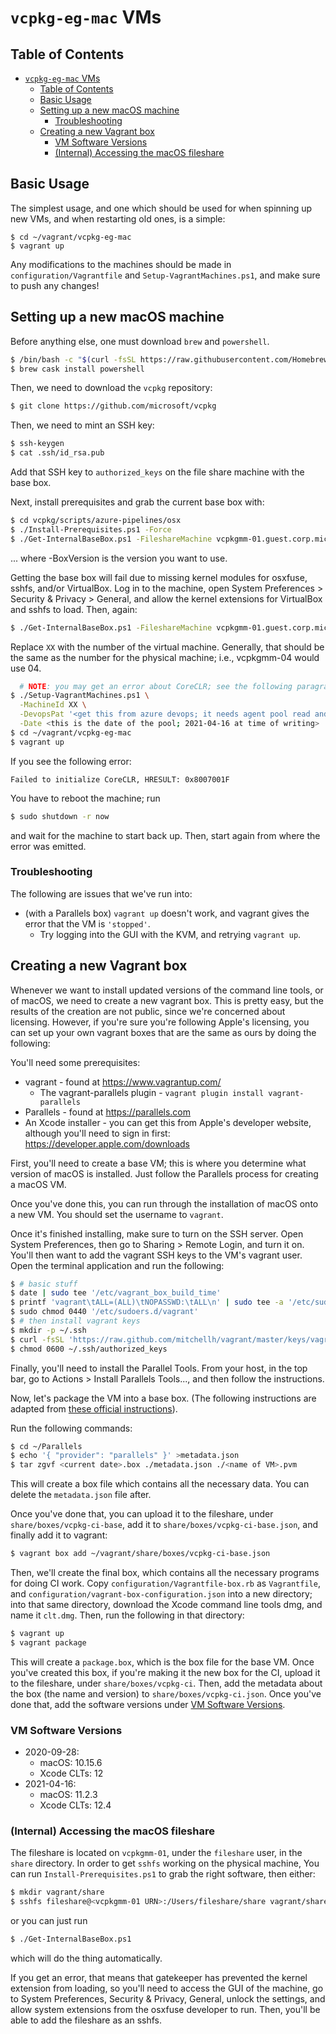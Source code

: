 # `vcpkg-eg-mac` VMs

## Table of Contents

- [`vcpkg-eg-mac` VMs](#vcpkg-eg-mac-vms)
  - [Table of Contents](#table-of-contents)
  - [Basic Usage](#basic-usage)
  - [Setting up a new macOS machine](#setting-up-a-new-macos-machine)
    - [Troubleshooting](#troubleshooting)
  - [Creating a new Vagrant box](#creating-a-new-vagrant-box)
    - [VM Software Versions](#vm-software-versions)
    - [(Internal) Accessing the macOS fileshare](#internal-accessing-the-macos-fileshare)

## Basic Usage

The simplest usage, and one which should be used for when spinning up
new VMs, and when restarting old ones, is a simple:

```
$ cd ~/vagrant/vcpkg-eg-mac
$ vagrant up
```

Any modifications to the machines should be made in `configuration/Vagrantfile`
and `Setup-VagrantMachines.ps1`, and make sure to push any changes!

## Setting up a new macOS machine

Before anything else, one must download `brew` and `powershell`.

```sh
$ /bin/bash -c "$(curl -fsSL https://raw.githubusercontent.com/Homebrew/install/master/install.sh)"
$ brew cask install powershell
```

Then, we need to download the `vcpkg` repository:

```sh
$ git clone https://github.com/microsoft/vcpkg
```

Then, we need to mint an SSH key:

```sh
$ ssh-keygen
$ cat .ssh/id_rsa.pub
```

Add that SSH key to `authorized_keys` on the file share machine with the base box.

Next, install prerequisites and grab the current base box with:
```sh
$ cd vcpkg/scripts/azure-pipelines/osx
$ ./Install-Prerequisites.ps1 -Force
$ ./Get-InternalBaseBox.ps1 -FileshareMachine vcpkgmm-01.guest.corp.microsoft.com -BoxVersion 2020-09-28
```

... where -BoxVersion is the version you want to use.

Getting the base box will fail due to missing kernel modules for osxfuse, sshfs, and/or VirtualBox.
Log in to the machine, open System Preferences > Security & Privacy > General, and allow the kernel
extensions for VirtualBox and sshfs to load. Then, again:

```sh
$ ./Get-InternalBaseBox.ps1 -FileshareMachine vcpkgmm-01.guest.corp.microsoft.com -BoxVersion 2020-09-28
```

Replace `XX` with the number of
the virtual machine. Generally, that should be the same as the number
for the physical machine; i.e., vcpkgmm-04 would use 04.

```sh
  # NOTE: you may get an error about CoreCLR; see the following paragraph if you do
$ ./Setup-VagrantMachines.ps1 \
  -MachineId XX \
  -DevopsPat '<get this from azure devops; it needs agent pool read and manage access>' \
  -Date <this is the date of the pool; 2021-04-16 at time of writing>
$ cd ~/vagrant/vcpkg-eg-mac
$ vagrant up
```

If you see the following error:

```
Failed to initialize CoreCLR, HRESULT: 0x8007001F
```

You have to reboot the machine; run

```sh
$ sudo shutdown -r now
```

and wait for the machine to start back up. Then, start again from where the error was emitted.

### Troubleshooting

The following are issues that we've run into:

- (with a Parallels box) `vagrant up` doesn't work, and vagrant gives the error that the VM is `'stopped'`.
  - Try logging into the GUI with the KVM, and retrying `vagrant up`.

## Creating a new Vagrant box

Whenever we want to install updated versions of the command line tools,
or of macOS, we need to create a new vagrant box.
This is pretty easy, but the results of the creation are not public,
since we're concerned about licensing.
However, if you're sure you're following Apple's licensing,
you can set up your own vagrant boxes that are the same as ours by doing the following:

You'll need some prerequisites:

- vagrant - found at <https://www.vagrantup.com/>
  - The vagrant-parallels plugin - `vagrant plugin install vagrant-parallels`
- Parallels - found at <https://parallels.com>
- An Xcode installer - you can get this from Apple's developer website,
  although you'll need to sign in first: <https://developer.apple.com/downloads>

First, you'll need to create a base VM;
this is where you determine what version of macOS is installed.
Just follow the Parallels process for creating a macOS VM.

Once you've done this, you can run through the installation of macOS onto a new VM.
You should set the username to `vagrant`.

Once it's finished installing, make sure to turn on the SSH server.
Open System Preferences, then go to Sharing > Remote Login,
and turn it on.
You'll then want to add the vagrant SSH keys to the VM's vagrant user.
Open the terminal application and run the following:

```sh
$ # basic stuff
$ date | sudo tee '/etc/vagrant_box_build_time'
$ printf 'vagrant\tALL=(ALL)\tNOPASSWD:\tALL\n' | sudo tee -a '/etc/sudoers.d/vagrant'
$ sudo chmod 0440 '/etc/sudoers.d/vagrant'
$ # then install vagrant keys
$ mkdir -p ~/.ssh
$ curl -fsSL 'https://raw.github.com/mitchellh/vagrant/master/keys/vagrant.pub' >~/.ssh/authorized_keys
$ chmod 0600 ~/.ssh/authorized_keys
```

Finally, you'll need to install the Parallel Tools.
From your host, in the top bar,
go to Actions > Install Parallels Tools...,
and then follow the instructions.

Now, let's package the VM into a base box.
(The following instructions are adapted from
[these official instructions][base-box-instructions]).

Run the following commands:

```sh
$ cd ~/Parallels
$ echo '{ "provider": "parallels" }' >metadata.json
$ tar zgvf <current date>.box ./metadata.json ./<name of VM>.pvm
```

This will create a box file which contains all the necessary data.
You can delete the `metadata.json` file after.

Once you've done that, you can upload it to the fileshare,
under `share/boxes/vcpkg-ci-base`, add it to `share/boxes/vcpkg-ci-base.json`,
and finally add it to vagrant:

```sh
$ vagrant box add ~/vagrant/share/boxes/vcpkg-ci-base.json
```

Then, we'll create the final box,
which contains all the necessary programs for doing CI work.
Copy `configuration/Vagrantfile-box.rb` as `Vagrantfile`, and
`configuration/vagrant-box-configuration.json`
into a new directory; into that same directory,
download the Xcode command line tools dmg, and name it `clt.dmg`.
Then, run the following in that directory:

```sh
$ vagrant up
$ vagrant package
```

This will create a `package.box`, which is the box file for the base VM.
Once you've created this box, if you're making it the new box for the CI,
upload it to the fileshare, under `share/boxes/vcpkg-ci`.
Then, add the metadata about the box (the name and version) to
`share/boxes/vcpkg-ci.json`.
Once you've done that, add the software versions under [VM Software Versions](#vm-software-versions).

[base-box-instructions]: https://parallels.github.io/vagrant-parallels/docs/boxes/base.html

### VM Software Versions

* 2020-09-28:
  * macOS: 10.15.6
  * Xcode CLTs: 12
* 2021-04-16:
  * macOS: 11.2.3
  * Xcode CLTs: 12.4

### (Internal) Accessing the macOS fileshare

The fileshare is located on `vcpkgmm-01`, under the `fileshare` user, in the `share` directory.
In order to get `sshfs` working on the physical machine,
You can run `Install-Prerequisites.ps1` to grab the right software, then either:

```sh
$ mkdir vagrant/share
$ sshfs fileshare@<vcpkgmm-01 URN>:/Users/fileshare/share vagrant/share
```

or you can just run

```sh
$ ./Get-InternalBaseBox.ps1
```

which will do the thing automatically.

If you get an error, that means that gatekeeper has prevented the kernel extension from loading,
so you'll need to access the GUI of the machine, go to System Preferences,
Security & Privacy, General, unlock the settings,
and allow system extensions from the osxfuse developer to run.
Then, you'll be able to add the fileshare as an sshfs.
